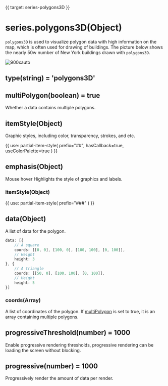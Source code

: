 {{ target: series-polygons3D }}

# series.polygons3D(Object)

`polygons3D` is used to visualize polygon data with high information on the map, which is often used for drawing of buildings.
The picture below shows the nearly 50w number of New York buildings drawn with `polygons3D`.

![900xauto](~polygons3D-ny.jpg)

## type(string) = 'polygons3D'

## multiPolygon(boolean) = true
Whether a data contains multiple polygons.

## itemStyle(Object)
Graphic styles, including color, transparency, strokes, and etc.

{{ use: partial-item-style(
    prefix="##",
    hasCallback=true,
    useColorPalette=true
) }}

## emphasis(Object)

Mouse hover Highlights the style of graphics and labels.


### itemStyle(Object)

{{ use: partial-item-style(
    prefix="###"
) }}

## data(Object)
A list of data for the polygon.


```ts
data: [{
    // A square
    coords: [[0, 0], [100, 0], [100, 100], [0, 100]],
    // Height
    height: 3
}, {
    // A triangle
    coords: [[50, 0], [100, 100], [0, 100]],
    // Height
    height: 5
}]
```

### coords(Array)

A list of coordinates of the polygon. If [multiPolygon](~series-polygons3D.multiPolygon) is set to true, it is an array containing multiple polygons.


## progressiveThreshold(number) = 1000


Enable progressive rendering thresholds, progressive rendering can be loading the screen without blocking.

## progressive(number) = 1000

Progressively render the amount of data per render.
